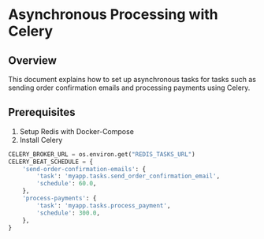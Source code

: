 # Asynchronous Processing with Celery

## Overview

This document explains how to set up asynchronous tasks for tasks such as sending order confirmation emails and processing payments using Celery.

## Prerequisites

1. Setup Redis with Docker-Compose
2. Install Celery

```python
CELERY_BROKER_URL = os.environ.get("REDIS_TASKS_URL")
CELERY_BEAT_SCHEDULE = {
    'send-order-confirmation-emails': {
        'task': 'myapp.tasks.send_order_confirmation_email',
        'schedule': 60.0,
    },
    'process-payments': {
        'task': 'myapp.tasks.process_payment',
        'schedule': 300.0,
    },
}
```

